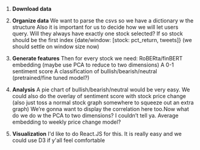 1. **Download data**
2. **Organize data**
   We want to parse the csvs so we have a dictionary w the structure
   Also it is important for us to decide how we will let users query. Will they always have exactly one stock selected? If so stock should be the first index
   {date/window: [stock: pct_return, tweets]}
   (we should settle on window size now)

3. **Generate features**
   Then for every stock we need:
   RoBERta/finBERT embedding (maybe use PCA to reduce to two dimensions)
   A 0-1 sentiment score
   A classification of bullish/bearish/neutral (pretrained/fine tuned model?)

4. **Analysis**
   A pie chart of bullish/bearish/neutral would be very easy.
   We could also do the overlay of sentiment score with stock price change (also just toss a normal stock graph somewhere to squeeze out an extra graph)
   We’re gonna want to display the correlation here too.Now what do we do w the PCA to two dimensions? I couldn’t tell ya. Average embedding to weekly price change model?

5. **Visualization**
   I'd like to do React.JS for this. It is really easy and we could use D3 if y'all feel comfortable
